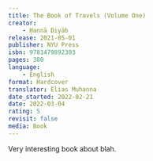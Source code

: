 ```yaml
---
title: The Book of Travels (Volume One)
creator:
    - Ḥannā Diyāb
release: 2021-05-01
publisher: NYU Press
isbn: 9781479892303
pages: 380
language:
    - English
format: Hardcover
translator: Elias Muhanna
date_started: 2022-02-21
date: 2022-03-04
rating: 5
revisit: false
media: Book
---
```


Very interesting book about blah.

